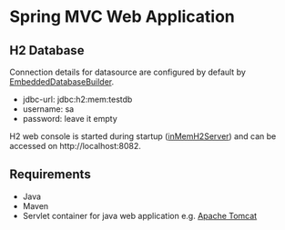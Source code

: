 Spring MVC Web Application
=================================

H2 Database
------------
Connection details for datasource are configured by default by [EmbeddedDatabaseBuilder](src/main/java/com/example/config/AppConfiguration.java).
- jdbc-url: jdbc:h2:mem:testdb
- username: sa
- password: leave it empty

H2 web console is started during startup ([inMemH2Server](src/main/java/com/example/config/AppConfiguration.java)) and can be accessed on http://localhost:8082.

Requirements
------------
* Java
* Maven
* Servlet container for java web application e.g. [Apache Tomcat](https://tomcat.apache.org/download-90.cgil)